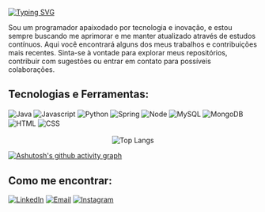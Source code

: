 [![Typing SVG](https://readme-typing-svg.demolab.com/?lines=Olá,+bem-vindo+ao+meu+perfil+do+GitHub!;Eu+sou+Rodrigo+Valim,+um+desenvolvedor+Full+Stack.&duration=3000&pause=200&color=FFFFFF&width=1000&height=50&size=30&font=Kanit)](https://git.io/typing-svg)

Sou um programador apaixodado por tecnologia e inovação, e estou sempre buscando me aprimorar e me manter atualizado através de estudos contínuos. Aqui você encontrará alguns dos meus trabalhos e contribuições mais recentes.
Sinta-se à vontade para explorar meus repositórios, contribuir com sugestões ou entrar em contato para possíveis colaborações.

## Tecnologias e Ferramentas:

<div style="display: inline_block">
  <img align="center" alt="Java" src="https://img.shields.io/badge/Java-ED8B00?style=for-the-badge&logo=openjdk&logoColor=white"/>
  <img align="center" alt="Javascript" src="https://img.shields.io/badge/JavaScript-F7DF1E?style=for-the-badge&logo=javascript&logoColor=black"/>
  <img align="center" alt="Python" src="https://img.shields.io/badge/Python-14354C?style=for-the-badge&logo=python&logoColor=white"/>
  <img align="center" alt="Spring" src="https://img.shields.io/badge/Spring-6DB33F?style=for-the-badge&logo=spring&logoColor=white"/>
  <img align="center" alt="Node" src="https://img.shields.io/badge/Node.js-43853D?style=for-the-badge&logo=node.js&logoColor=white"/>
  <img align="center" alt="MySQL" src="https://img.shields.io/badge/MySQL-005C84?style=for-the-badge&logo=mysql&logoColor=white"/>
  <img align="center" alt="MongoDB" src="https://img.shields.io/badge/MongoDB-4EA94B?style=for-the-badge&logo=mongodb&logoColor=white"/>
  <img align="center" alt="HTML" src="https://img.shields.io/badge/HTML5-E34F26?style=for-the-badge&logo=html5&logoColor=white"/>
  <img align="center" alt="CSS" src="https://img.shields.io/badge/CSS3-1572B6?style=for-the-badge&logo=css3&logoColor=white"/>
</div><br/>

<div align="center">
    <img src="https://github-readme-stats.vercel.app/api/top-langs/?username=rodrigovalim07&text_color=FFFFFF&title_color=FFFFFF&hide_border=true&&layout=pie&theme=transparent&locale=pt-br" alt="Top Langs">
</div>

[![Ashutosh's github activity graph](https://github-readme-activity-graph.vercel.app/graph?username=rodrigovalim07&custom_title=Histórico%20de%20Commits&bg_color=0d1117&color=FFFFFF&line=FFFFFF&point=00FF00&hide_border=true)](https://github.com/rodrigovalim07/github-readme-activity-graph)

## Como me encontrar:

[![LinkedIn](https://img.shields.io/badge/LinkedIn-0077B5?style=for-the-badge&logo=linkedin&logoColor=white)](https://www.linkedin.com/in/rodrigovalim07/)
[![Email](https://img.shields.io/badge/Microsoft_Outlook-0078D4?style=for-the-badge&logo=microsoft-outlook&logoColor=white)](mailto:rodrigovalimjr2011@hotmail.com)
[![Instagram](https://img.shields.io/badge/Instagram-E4405F?style=for-the-badge&logo=instagram&logoColor=white)](https://www.instagram.com/rodrigo.valim.07/)
